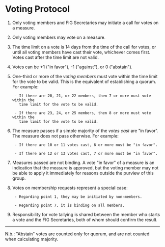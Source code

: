 Voting Protocol
===============

1. Only voting members and FIG Secretaries may initiate a call for votes on a measure.

2. Only voting members may vote on a measure.

3. The time limit on a vote is 14 days from the time of the call for votes, or
until all voting members have cast their vote, whichever comes first. Votes
cast after the time limit are not valid.

4. Votes can be +1 ("in favor"), -1 ("against"), or 0 ("abstain").

5. One-third or more of the *voting members* must vote within the time limit
for the vote to be valid. This is the equivalent of establishing a quorum. For
example:

        - If there are 20, 21, or 22 members, then 7 or more must vote within the
          time limit for the vote to be valid.

        - If there are 23, 24, or 25 members, then 8 or more must vote within the
          time limit for the vote to be valid.

6. The measure passes if a simple majority of the *votes cast* are "in favor".
The measure does not pass otherwise. For example:

        - If there are 10 or 11 votes cast, 6 or more must be "in favor".

        - If there are 12 or 13 votes cast, 7 or more must be "in favor".

7. Measures passed are not binding. A vote "in favor" of a measure is an
indication that the measure is approved, but the voting member may not be able
to apply it immediately for reasons outside the purview of this group.

8. Votes on membership requests represent a special case:

        - Regarding point 1, they may be initiated by non-members.

        - Regarding point 7, it is binding on all members.

9. Responsibility for vote tallying is shared between the member who starts a vote
and the FIG Secretaries, both of whom should confirm the result.

* * *

N.b.: "Abstain" votes are counted only for quorum, and are not counted when
calculating majority.

